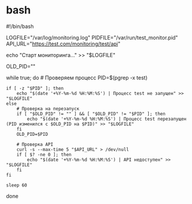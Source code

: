 # bash

#!/bin/bash

LOGFILE="/var/log/monitoring.log"
PIDFILE="/var/run/test_monitor.pid"
API_URL="https://test.com/monitoring/test/api"

echo "Старт мониторинга..." >> "$LOGFILE"

OLD_PID=""

while true; do
    # Проверяем процесс
    PID=$(pgrep -x test)

    if [ -z "$PID" ]; then
        echo "$(date '+%Y-%m-%d %H:%M:%S') | Процесс test не запущен" >> "$LOGFILE"
    else
        # Проверка на перезапуск
        if [ "$OLD_PID" != "" ] && [ "$OLD_PID" != "$PID" ]; then
            echo "$(date '+%Y-%m-%d %H:%M:%S') | Процесс test перезапущен (PID изменился с $OLD_PID на $PID)" >> "$LOGFILE"
        fi
        OLD_PID=$PID

        # Проверка API
        curl -s --max-time 5 "$API_URL" > /dev/null
        if [ $? -ne 0 ]; then
            echo "$(date '+%Y-%m-%d %H:%M:%S') | API недоступен" >> "$LOGFILE"
        fi
    fi

    sleep 60
done
